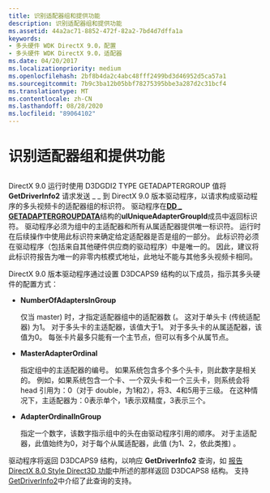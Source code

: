 ```yaml
---
title: 识别适配器组和提供功能
description: 识别适配器组和提供功能
ms.assetid: 44a2ac71-8852-472f-82a2-7bd4d7dffa1a
keywords:
- 多头硬件 WDK DirectX 9.0，配置
- 多头硬件 WDK DirectX 9.0，适配器
ms.date: 04/20/2017
ms.localizationpriority: medium
ms.openlocfilehash: 2bf8b4da2c4abc48fff2499bd3d46952d5ca57a1
ms.sourcegitcommit: 7b9c3ba12b05bbf78275395bbe3a287d2c31bcf4
ms.translationtype: MT
ms.contentlocale: zh-CN
ms.lasthandoff: 08/28/2020
ms.locfileid: "89064102"
---
```

# <a name="identifying-adapter-group-and-providing-capabilities"></a>识别适配器组和提供功能


## <span id="ddk_identifying_adapter_group_and_providing_capabilities_gg"></span><span id="DDK_IDENTIFYING_ADAPTER_GROUP_AND_PROVIDING_CAPABILITIES_GG"></span>


DirectX 9.0 运行时使用 D3DGDI2 TYPE GETADAPTERGROUP 值将 **GetDriverInfo2** 请求发送 \_ \_ 到 DirectX 9.0 版本驱动程序，以请求构成驱动程序的多头视频卡的适配器组的标识符。 驱动程序在[**DD \_ GETADAPTERGROUPDATA**](/windows-hardware/drivers/ddi/d3dhal/ns-d3dhal-_dd_getadaptergroupdata)结构的**ulUniqueAdapterGroupId**成员中返回标识符。 驱动程序必须为组中的主适配器和所有从属适配器提供唯一标识符。 运行时在后续操作中使用此标识符来确定给定适配器是否是组的一部分。 此标识符必须在驱动程序（包括来自其他硬件供应商的驱动程序）中是唯一的。 因此，建议将此标识符报告为唯一的非零内核模式地址，此地址不能与其他多头视频卡相同。

DirectX 9.0 版本驱动程序通过设置 D3DCAPS9 结构的以下成员，指示其多头硬件的配置方式：

-   **NumberOfAdaptersInGroup**

    仅当 master) 时，才指定适配器组中的适配器数 (。 这对于单头卡 (传统适配器) 为1。 对于多头卡的主适配器，该值大于1。 对于多头卡的从属适配器，该值为0。 每张卡片最多只能有一个主节点，但可以有多个从属节点。

-   **MasterAdapterOrdinal**

    指定组中的主适配器的编号。 如果系统包含多个多个头卡，则此数字是相关的。 例如，如果系统包含一个卡、一个双头卡和一个三头卡，则系统会将 head 引用为：0（对于 double，为1和2），将3、4和5用于三级。 在这种情况下，主适配器为：0表示单个，1表示双精度，3表示三个。

-   **AdapterOrdinalInGroup**

    指定一个数字，该数字指示组中的头在由驱动程序引用的顺序。 对于主适配器，此值始终为0，对于每个从属适配器，此值 (为1、2，依此类推) 。

驱动程序将返回 D3DCAPS9 结构，以响应 **GetDriverInfo2** 查询，如 [报告 DirectX 8.0 Style Direct3D 功能](reporting-directx-8-0-style-direct3d-capabilities.md)中所述的那样返回 D3DCAPS8 结构。 支持 [GetDriverInfo2](supporting-getdriverinfo2.md)中介绍了此查询的支持。

 


